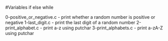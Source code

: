 #Variables if else while

0-positive_or_negative.c - print whether a random number is positive or negative
1-last_digit.c - print the last digit of a random number
2-print_alphabet.c - print a-z using putchar
3-print_alphabets.c - print a-zA-Z using putchar

